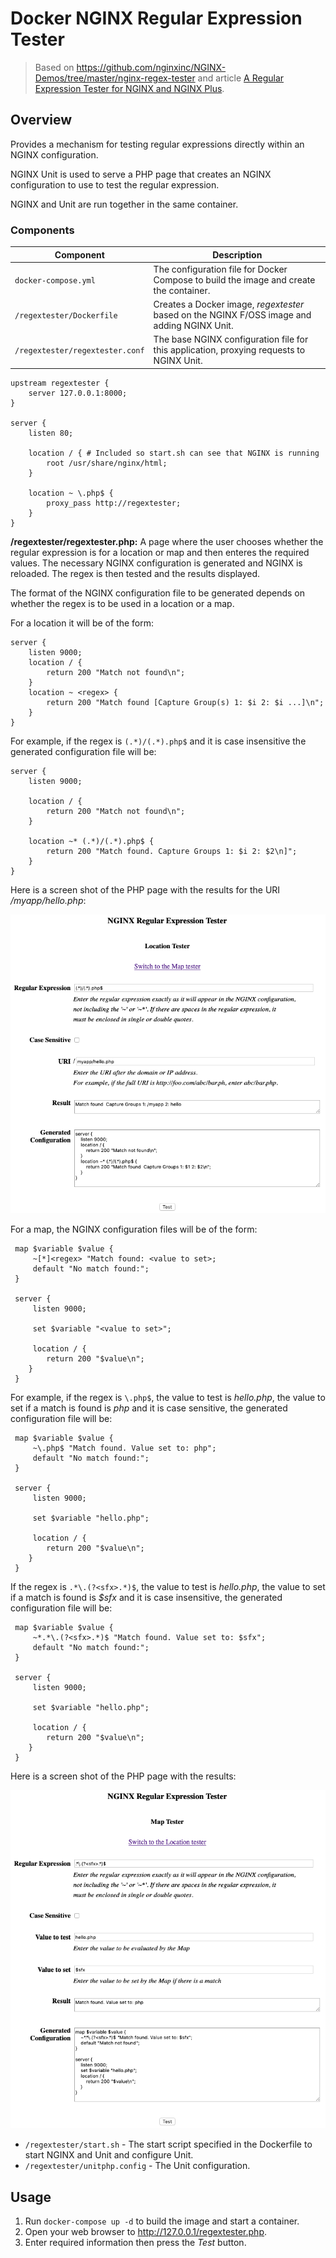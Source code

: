 # Docker NGINX Regular Expression Tester

> Based on <https://github.com/nginxinc/NGINX-Demos/tree/master/nginx-regex-tester> and article [A Regular Expression Tester for NGINX and NGINX Plus](https://www.nginx.com/blog/regular-expression-tester-nginx/).

## Overview

Provides a mechanism for testing regular expressions directly within an NGINX
configuration.

NGINX Unit is used to serve a PHP page that creates an NGINX configuration to
use to test the regular expression.

NGINX and Unit are run together in the same container.

### Components

|            Component            |                                         Description                                         |
|---------------------------------|---------------------------------------------------------------------------------------------|
| `docker-compose.yml`            | The configuration file for Docker Compose to build the image and create the container.      |
| `/regextester/Dockerfile`       | Creates a Docker image, _regextester_ based on the NGINX F/OSS image and adding NGINX Unit. |
| `/regextester/regextester.conf` | The base NGINX configuration file for this application, proxying requests to NGINX Unit.    |

```nginx
upstream regextester {
    server 127.0.0.1:8000;
}

server {
    listen 80;

    location / { # Included so start.sh can see that NGINX is running
        root /usr/share/nginx/html;
    }

    location ~ \.php$ {
        proxy_pass http://regextester;
    }
}
```

**/regextester/regextester.php:** A page where the user chooses whether the
regular expression is for a location or map and then enteres the required
values. The necessary NGINX configuration is generated and NGINX is reloaded.
The regex is then tested and the results displayed.

The format of the NGINX configuration file to be generated depends on whether
the regex is to be used in a location or a map.

For a location it will be of the form:

```nginx
server {
    listen 9000;
    location / {
        return 200 "Match not found\n";
    }
    location ~ <regex> {
        return 200 "Match found [Capture Group(s) 1: $i 2: $i ...]\n";
    }
}
```

For example, if the regex is `(.*)/(.*).php$` and it is case insensitive the
generated configuration file will be:

```nginx
server {
    listen 9000;

    location / {
        return 200 "Match not found\n";
    }

    location ~* (.*)/(.*).php$ {
        return 200 "Match found. Capture Groups 1: $i 2: $2\n]";
    }
}
```

Here is a screen shot of the PHP page with the results for the URI _/myapp/hello.php_:

![screen shot of the PHP page with the results for the URI](screen_shot_loc.png)

For a map, the NGINX configuration files will be of the form:

```nginx
 map $variable $value {
     ~[*]<regex> "Match found: <value to set>;
     default "No match found:";
 }

 server {
     listen 9000;

     set $variable "<value to set>";

     location / {
        return 200 "$value\n";
    }
 }
```

For example, if the regex is `\.php$`, the value to test is _hello.php_, the
value to set if a match is found is _php_ and it is case sensitive, the
generated configuration file will be:

```nginx
 map $variable $value {
     ~\.php$ "Match found. Value set to: php";
     default "No match found:";
 }

 server {
     listen 9000;

     set $variable "hello.php";

     location / {
        return 200 "$value\n";
    }
 }
```

If the regex is `.*\.(?<sfx>.*)$`, the value to test is _hello.php_, the value
to set if a match is found is _$sfx_ and it is case insensitive, the generated
configuration file will be:

```nginx
 map $variable $value {
     ~*.*\.(?<sfx>.*)$ "Match found. Value set to: $sfx";
     default "No match found:";
 }

 server {
     listen 9000;

     set $variable "hello.php";

     location / {
        return 200 "$value\n";
    }
 }
```

Here is a screen shot of the PHP page with the results:

![Screen shot of the PHP page with the results](screen_shot_map.png)

- `/regextester/start.sh` - The start script specified in the Dockerfile to start NGINX and Unit and configure Unit.
- `/regextester/unitphp.config` - The Unit configuration.

## Usage

1. Run `docker-compose up -d` to build the image and start a container.
2. Open your web browser to <http://127.0.0.1/regextester.php>.
3. Enter required information then press the _Test_ button.
